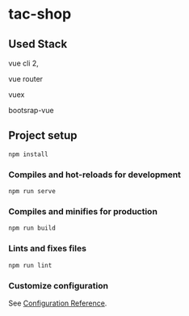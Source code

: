 # tac-shop

## Used Stack
vue cli 2,
<p>vue router</p>
<p>vuex</p>
<p>bootsrap-vue</p>

## Project setup
```
npm install
```

### Compiles and hot-reloads for development
```
npm run serve
```

### Compiles and minifies for production
```
npm run build
```

### Lints and fixes files
```
npm run lint
```

### Customize configuration
See [Configuration Reference](https://cli.vuejs.org/config/).
